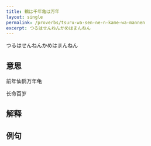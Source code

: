 ```yaml
---
title: 鶴は千年亀は万年
layout: single
permalink: /proverbs/tsuru-wa-sen-ne-n-kame-wa-mannen
excerpt: つるはせんねんかめはまんねん
---
```


つるはせんねんかめはまんねん

## 意思

前年仙鹤万年龟

长命百岁

## 解释

## 例句


